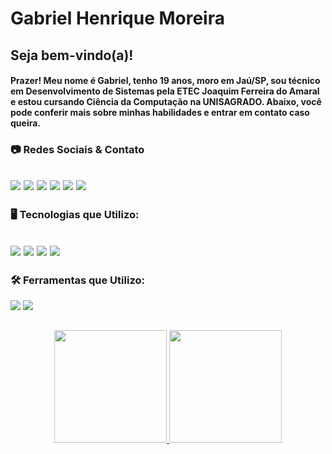 # Gabriel Henrique Moreira

## Seja bem-vindo(a)!
#### Prazer! Meu nome é Gabriel, tenho 19 anos, moro em Jaú/SP, sou técnico em Desenvolvimento de Sistemas pela ETEC Joaquim Ferreira do Amaral e estou cursando Ciência da Computação na UNISAGRADO. Abaixo, você pode conferir mais sobre minhas habilidades e entrar em contato caso queira.
### 📷 Redes Sociais & Contato
<a href="https://github.com/GMoreira05"><img src="https://img.shields.io/badge/GitHub-100000?style=for-the-badge&logo=github&logoColor=white"></a>
<a href="https://www.instagram.com/gmoreira05"><img src="https://img.shields.io/badge/Instagram-E4405F?style=for-the-badge&logo=instagram&logoColor=white"></a>
<a href="https://twitter.com/GMoreira05_"><img src="https://img.shields.io/badge/Twitter-1DA1F2?style=for-the-badge&logo=twitter&logoColor=white"></a>
<a href="mailto:henrique.gabriel1403@gmail.com"><img src="https://img.shields.io/badge/Gmail-D14836?style=for-the-badge&logo=gmail&logoColor=white"></a>
<a href="https://t.me/gmoreira05"><img src="https://img.shields.io/badge/Telegram-2CA5E0?style=for-the-badge&logo=telegram&logoColor=white"></a>
<a href="https://www.linkedin.com/in/gabriel-henrique-moreira-392a45165/"><img src="https://img.shields.io/badge/LinkedIn-0077B5?style=for-the-badge&logo=linkedin&logoColor=white"></a>
--

### 🖥️ Tecnologias que Utilizo: 

<a href="#"><img src="https://img.shields.io/badge/MySQL-00000F?style=for-the-badge&logo=mysql&logoColor=white"></a>
<a href="#"><img src="https://img.shields.io/badge/Node.js-43853D?style=for-the-badge&logo=node.js&logoColor=white"></a>
<a href="#"><img src="https://img.shields.io/badge/PHP-777BB4?style=for-the-badge&logo=php&logoColor=white"></a>
<a href="#"><img src="https://img.shields.io/badge/Python-3776AB?style=for-the-badge&logo=python&logoColor=white"></a>
--

### 🛠️ Ferramentas que Utilizo:

<a href="#"><img src="https://img.shields.io/badge/GIT-E44C30?style=for-the-badge&logo=git&logoColor=white"></a>
<a href="#"><img src="https://img.shields.io/badge/Visual_Studio_Code-0078D4?style=for-the-badge&logo=visual%20studio%20code&logoColor=white"></a>

##
<p align="center">
<a href="https://github.com/gmoreira05">
  <img height="180em" src="https://github-readme-stats.vercel.app/api?username=gmoreira05&show_icons=false&count_private=true&theme=algolia&include_all_commit=true"/>
  <img height="180em" src="https://github-readme-stats-eight-theta.vercel.app/api/top-langs/?username=gmoreira05&layout=compact&langs_count=8&theme=algolia&count_private=true"/>
</a>
</p>
